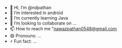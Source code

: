 - 👋 Hi, I’m @ndpathan
- 👀 I’m interested in android 
- 🌱 I’m currently learning Java
- 💞️ I’m looking to collaborate on ...
- 📫 How to reach me "nawazpathan0548@gmail.com
- 😄 Pronouns: ...
- ⚡ Fun fact: ...

<!---
ndpathan/ndpathan is a ✨ special ✨ repository because its `README.md` (this file) appears on your GitHub profile.
You can click the Preview link to take a look at your changes.
--->
